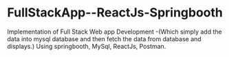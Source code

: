 # FullStackApp--ReactJs-Springbooth
Implementation of Full Stack Web app Development -(Which simply add the data into mysql database and then fetch the data from database and displays.) Using springbooth, MySql, ReactJs, Postman.
